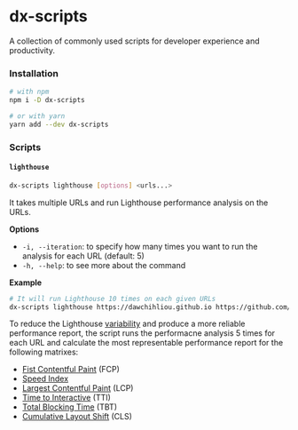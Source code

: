 # dx-scripts

A collection of commonly used scripts for developer experience and productivity.

### Installation

```bash
# with npm
npm i -D dx-scripts

# or with yarn
yarn add --dev dx-scripts
```

### Scripts

#### `lighthouse`

```bash
dx-scripts lighthouse [options] <urls...>
```

It takes multiple URLs and run Lighthouse performance analysis on the URLs.

**Options**

- `-i, --iteration`: to specify how many times you want to run the analysis for each URL (default: 5)
- `-h, --help`: to see more about the command

**Example**

```bash
# It will run Lighthouse 10 times on each given URLs
dx-scripts lighthouse https://dawchihliou.github.io https://github.com/DawChihLiou -i 10
```

To reduce the Lighthouse [variability](https://developers.google.com/web/tools/lighthouse/variability) and produce a more reliable performance report, the script runs the performacne analysis 5 times for each URL and calculate the most representable performance report for the following matrixes:

- [Fist Contentful Paint](https://web.dev/first-contentful-paint/) (FCP)
- [Speed Index](https://web.dev/speed-index/)
- [Largest Contentful Paint](https://web.dev/lcp/) (LCP)
- [Time to Interactive](https://web.dev/interactive/) (TTI)
- [Total Blocking Time](https://web.dev/lighthouse-total-blocking-time/) (TBT)
- [Cumulative Layout Shift](https://web.dev/cls/) (CLS)
